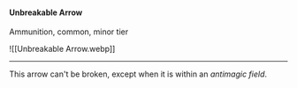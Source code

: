 #### Unbreakable Arrow

Ammunition, common, minor tier

![[Unbreakable Arrow.webp]]

---

This arrow can't be broken, except when it is within an *antimagic field*.